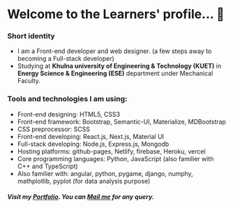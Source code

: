 <h1>Welcome to the Learners' profile... 🙂</h1>
<h3>Short identity</h3>
<ul>
  <li>I am a Front-end developer and web designer. (a few steps away to becoming a Full-stack developer)</li>
  <li>Studying at <strong>Khulna university of Engineering & Technology (KUET)</strong> in <strong>Energy Science & Engineering (ESE)</strong> department under Mechanical Faculty.   </li>
</ul>
<h3>Tools and technologies I am using: </h3>
<ul>
  <li>Front-end designing: HTML5, CSS3</li>
  <li>Front-end framework: Bootstrap, Semantic-UI, Materialize, MDBootstrap</li>
  <li>CSS preprocessor: SCSS</li>
  <li>Front-end developing: React.js, Next.js, Material UI</li>
  <li>Full-stack developing: Node.js, Express.js, Mongodb</li>
  <li>Hosting platforms: github-pages, Netlify, firebase, Heroku, vercel</li>
  <li>Core programming languages: Python, JavaScript (also familier with C++ and TypeScript)</li>
  <li>Also familier with: angular, python, pygame, django, numphy, mathplotlib, pyplot (for data analysis purpose)</li>
</ul>
<h5>Visit my <a href="https://abirs-personal-portfolio-test-unit.netlify.app/" target="_blank">Portfolio</a>. You can <a href="mailto:muneem914@gmail.com">Mail me</a> for any query.</h5>
